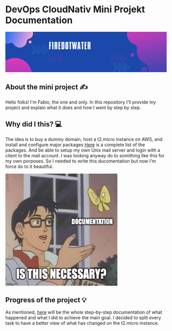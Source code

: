 # DevOps CloudNativ Mini Projekt Documentation

<img src='img/banner.png' alt="banner"></img>

## About the mini project :writing_hand:
Hello folks! I'm Fabio, the one and only. In this repository I'll provide my project and explain what it does and how I went by step by step.

## Why did I this? :computer:
The idea is to buy a dummy domain, host a t2.micro instance on AWS, and install and configure major packages [Here](packages.md) is a complete list of the packages. And be able to setup my own Unix mail server and login with a client to the mail account. I was looking anyway do to somithing like this for my own porposes. So I needed to write this ducomentation but now I'm force do to it beautiful.

<img src='img/meme.jpg' alt="meme" width="350" height="350"></img>

## Progress of the project :bulb:
As mentioned, [here](documentation/doc.md) will be the whole step-by-step documentation of what happened and what I did to achieve the main goal. I decided to split every task to have a better view of what has changed on the t2.micro instance.